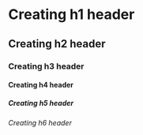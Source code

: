 # Creating h1 header
## Creating h2 header
### Creating h3 header
#### Creating h4 header
##### Creating h5 header
###### Creating h6 header
